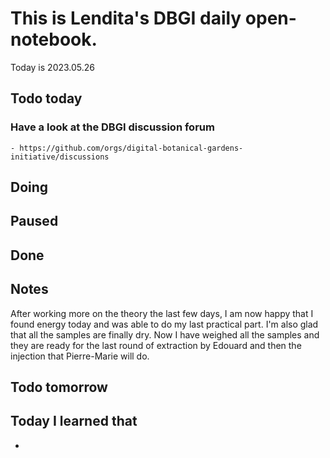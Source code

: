 
# This is Lendita's DBGI daily open-notebook.

Today is 2023.05.26

## Todo today

### Have a look at the DBGI discussion forum
    - https://github.com/orgs/digital-botanical-gardens-initiative/discussions
###
###

## Doing

## Paused

## Done

## Notes
After working more on the theory the last few days, I am now happy that I found energy today and was able to do my last practical part. 
I'm also glad that all the samples are finally dry. Now I have weighed all the samples and they are ready for the last round of extraction by Edouard and then the injection that Pierre-Marie will do.

## Todo tomorrow

###
###
###


## Today I learned that

-